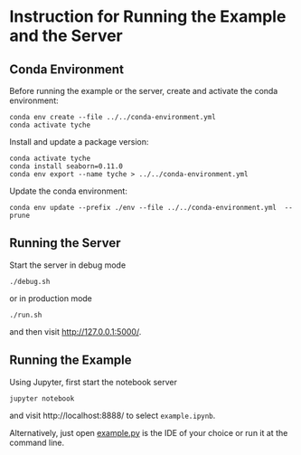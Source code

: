 Instruction for Running the Example and the Server
==================================================


Conda Environment
-----------------

Before running the example or the server, create and activate the conda environment:

	conda env create --file ../../conda-environment.yml
	conda activate tyche

Install and update a package version:

    conda activate tyche
    conda install seaborn=0.11.0
    conda env export --name tyche > ../../conda-environment.yml

Update the conda environment:

    conda env update --prefix ./env --file ../../conda-environment.yml  --prune


Running the Server
------------------

Start the server in debug mode

	./debug.sh

or in production mode

	./run.sh

and then visit http://127.0.0.1:5000/.


Running the Example
-------------------

Using Jupyter, first start the notebook server

	jupyter notebook

and visit http://localhost:8888/ to select `example.ipynb`.

Alternatively, just open [example.py](example.py) is the IDE of your choice or run it at the command line.

